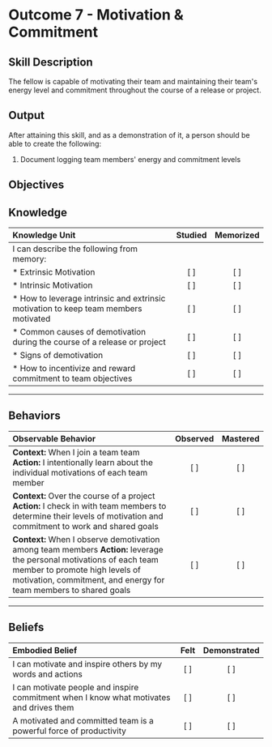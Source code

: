 # Outcome 7 - Motivation & Commitment

**Skill Description**
----------
The fellow is capable of motivating their team and maintaining their team's energy level and commitment throughout the course of a release or project.

**Output**
----------
After attaining this skill, and as a demonstration of it, a person should be able to create the following:

1. Document logging team members' energy and commitment levels


**Objectives**
----------
## **Knowledge**


| Knowledge Unit   |      Studied      | Memorized |
|:-------------|:------------------:|:--------:|
| I can describe the following from memory: | | |
| * Extrinsic Motivation | [ ] | [ ]  |
| * Intrinsic Motivation     | [ ] | [ ]  |
| * How to leverage intrinsic and extrinsic motivation to keep team members motivated       | [ ] | [ ]  |
| * Common causes of demotivation during the course of a release or project       | [ ] | [ ]  |
| * Signs of demotivation      | [ ] | [ ]  |
| * How to incentivize and reward commitment to team objectives       | [ ] | [ ]  |


----------


## **Behaviors**

| Observable Behavior   |      Observed      | Mastered |
|:-------------|:------------------:|:--------:|
| **Context:** When I join a team team **Action:** I intentionally learn about the individual motivations of each team member  |   [ ]   |   [ ]  |
| **Context:** Over the course of a project **Action:** I check in with team members to determine their levels of motivation and commitment to work and shared goals | [ ] | [ ]  |
| **Context:** When I observe demotivation among team members **Action:** leverage the personal motivations of each team member to promote high levels of motivation, commitment, and energy for team members to shared goals | [ ] |    [ ] |


----------


## **Beliefs**


| Embodied Belief   |      Felt      | Demonstrated |
|:-------------|:------------------:|:--------:|
| I can motivate and inspire others by my words and actions | [ ] | [ ]  |
| I can motivate people and inspire commitment when I know what motivates and drives them | [ ] | [ ]  |
| A motivated and committed team is a powerful force of productivity | [ ] | [ ]  |

